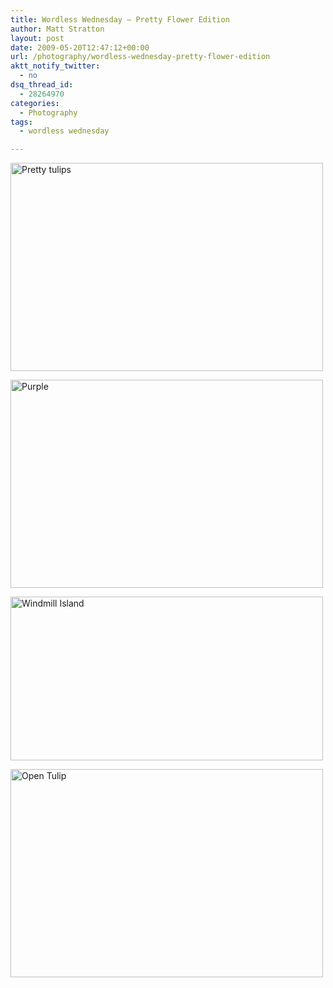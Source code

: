 ```yaml
---
title: Wordless Wednesday – Pretty Flower Edition
author: Matt Stratton
layout: post
date: 2009-05-20T12:47:12+00:00
url: /photography/wordless-wednesday-pretty-flower-edition
aktt_notify_twitter:
  - no
dsq_thread_id:
  - 28264970
categories:
  - Photography
tags:
  - wordless wednesday

---
```

[<img src="http://farm3.static.flickr.com/2479/3544252985_15c5078b77.jpg" width="500" height="333" alt="Pretty tulips" />][1]

[<img src="http://farm3.static.flickr.com/2167/3544254779_513ba88ffd.jpg" width="500" height="333" alt="Purple" />][2]

[<img src="http://farm4.static.flickr.com/3393/3499369514_3f870f75e2.jpg" width="500" height="262" alt="Windmill Island" />][3]

[<img src="http://farm3.static.flickr.com/2480/3545046458_6d1220f7a5.jpg" width="500" height="333" alt="Open Tulip" />][4]

 [1]: http://www.flickr.com/photos/mugsy/3544252985/ "Pretty tulips by Matt Stratton, on Flickr"
 [2]: http://www.flickr.com/photos/mugsy/3544254779/ "Purple by Matt Stratton, on Flickr"
 [3]: http://www.flickr.com/photos/mugsy/3499369514/ "Windmill Island by Matt Stratton, on Flickr"
 [4]: http://www.flickr.com/photos/mugsy/3545046458/ "Open Tulip by Matt Stratton, on Flickr"